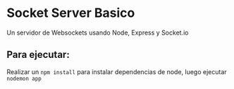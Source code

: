 # Socket Server Basico

Un servidor de Websockets usando Node, Express y Socket.io

## Para ejecutar:

Realizar un ```npm install``` para instalar dependencias de node, luego ejecutar ```nodemon app```  
